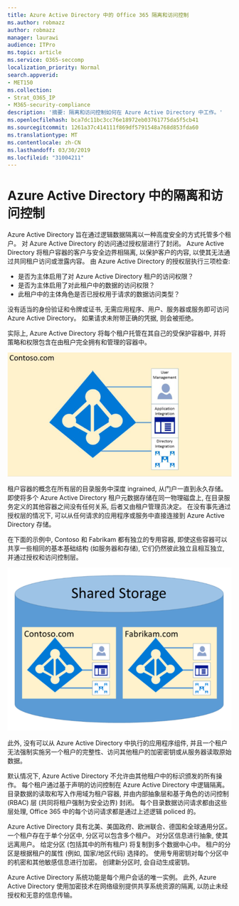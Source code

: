 ```yaml
---
title: Azure Active Directory 中的 Office 365 隔离和访问控制
ms.author: robmazz
author: robmazz
manager: laurawi
audience: ITPro
ms.topic: article
ms.service: O365-seccomp
localization_priority: Normal
search.appverid:
- MET150
ms.collection:
- Strat_O365_IP
- M365-security-compliance
description: '摘要: 隔离和访问控制如何在 Azure Active Directory 中工作。'
ms.openlocfilehash: bca7dc11bc3cc76e18972eb03761775da5f5cb41
ms.sourcegitcommit: 1261a37c414111f869df5791548a768d853fda60
ms.translationtype: MT
ms.contentlocale: zh-CN
ms.lasthandoff: 03/30/2019
ms.locfileid: "31004211"
---
```

# <a name="isolation-and-access-control-in-azure-active-directory"></a>Azure Active Directory 中的隔离和访问控制

Azure Active Directory 旨在通过逻辑数据隔离以一种高度安全的方式托管多个租户。 对 Azure Active Directory 的访问通过授权层进行了封闭。 Azure Active Directory 将租户容器的客户与安全边界相隔离, 以保护客户的内容, 以使其无法通过共同租户访问或泄露内容。 由 Azure Active Directory 的授权层执行三项检查:
- 是否为主体启用了对 Azure Active Directory 租户的访问权限？
- 是否为主体启用了对此租户中的数据的访问权限？
- 此租户中的主体角色是否已授权用于请求的数据访问类型？

没有适当的身份验证和令牌或证书, 无需应用程序、用户、服务器或服务即可访问 Azure Active Directory。 如果请求未附带正确的凭据, 则会被拒绝。

实际上, Azure Active Directory 将每个租户托管在其自己的受保护容器中, 并将策略和权限包含在由租户完全拥有和管理的容器中。
 
![Azure 容器](media/office-365-isolation-azure-container.png)

租户容器的概念在所有层的目录服务中深度 ingrained, 从门户一直到永久存储。 即使将多个 Azure Active Directory 租户元数据存储在同一物理磁盘上, 在目录服务定义的其他容器之间没有任何关系, 后者又由租户管理员决定。 在没有事先通过授权层的情况下, 可以从任何请求的应用程序或服务中直接连接到 Azure Active Directory 存储。

在下面的示例中, Contoso 和 Fabrikam 都有独立的专用容器, 即使这些容器可以共享一些相同的基本基础结构 (如服务器和存储), 它们仍然彼此独立且相互独立, 并通过授权和访问控制层。
 
![Azure 专用容器](media/office-365-isolation-azure-dedicated-containers.png)

此外, 没有可以从 Azure Active Directory 中执行的应用程序组件, 并且一个租户无法强制实施另一个租户的完整性、访问其他租户的加密密钥或从服务器读取原始数据。

默认情况下, Azure Active Directory 不允许由其他租户中的标识颁发的所有操作。 每个租户通过基于声明的访问控制在 Azure Active Directory 中逻辑隔离。 目录数据的读取和写入作用域为租户容器, 并由内部抽象层和基于角色的访问控制 (RBAC) 层 (共同将租户强制为安全边界) 封闭。 每个目录数据访问请求都由这些层处理, Office 365 中的每个访问请求都是通过上述逻辑 policed 的。

Azure Active Directory 具有北美、美国政府、欧洲联合、德国和全球通用分区。 一个租户存在于单个分区中, 分区可以包含多个租户。 对分区信息进行抽象, 使其远离用户。 给定分区 (包括其中的所有租户) 将复制到多个数据中心中。 租户的分区是根据租户的属性 (例如, 国家/地区代码) 选择的。 使用专用密钥对每个分区中的机密和其他敏感信息进行加密。 创建新分区时, 会自动生成密钥。

Azure Active Directory 系统功能是每个用户会话的唯一实例。 此外, Azure Active Directory 使用加密技术在网络级别提供共享系统资源的隔离, 以防止未经授权和无意的信息传输。
